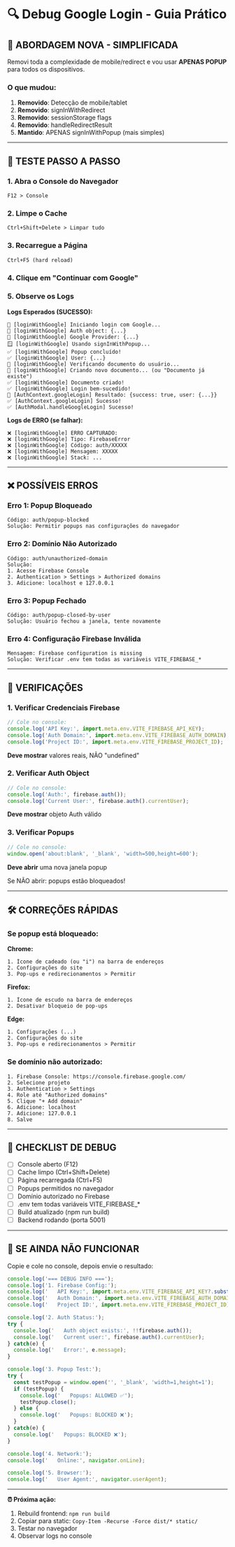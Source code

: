 # 🔍 Debug Google Login - Guia Prático

## 🎯 ABORDAGEM NOVA - SIMPLIFICADA

Removi toda a complexidade de mobile/redirect e vou usar **APENAS POPUP** para todos os dispositivos.

### O que mudou:

1. **Removido**: Detecção de mobile/tablet
2. **Removido**: signInWithRedirect
3. **Removido**: sessionStorage flags
4. **Removido**: handleRedirectResult
5. **Mantido**: APENAS signInWithPopup (mais simples)

---

## 🧪 TESTE PASSO A PASSO

### 1. Abra o Console do Navegador
```
F12 > Console
```

### 2. Limpe o Cache
```
Ctrl+Shift+Delete > Limpar tudo
```

### 3. Recarregue a Página
```
Ctrl+F5 (hard reload)
```

### 4. Clique em "Continuar com Google"

### 5. Observe os Logs

**Logs Esperados (SUCESSO):**
```
🔵 [loginWithGoogle] Iniciando login com Google...
🔵 [loginWithGoogle] Auth object: {...}
🔵 [loginWithGoogle] Google Provider: {...}
🪟 [loginWithGoogle] Usando signInWithPopup...
✅ [loginWithGoogle] Popup concluído!
✅ [loginWithGoogle] User: {...}
📄 [loginWithGoogle] Verificando documento do usuário...
📝 [loginWithGoogle] Criando novo documento... (ou "Documento já existe")
✅ [loginWithGoogle] Documento criado!
✅ [loginWithGoogle] Login bem-sucedido!
🔵 [AuthContext.googleLogin] Resultado: {success: true, user: {...}}
✅ [AuthContext.googleLogin] Sucesso!
✅ [AuthModal.handleGoogleLogin] Sucesso!
```

**Logs de ERRO (se falhar):**
```
❌ [loginWithGoogle] ERRO CAPTURADO:
❌ [loginWithGoogle] Tipo: FirebaseError
❌ [loginWithGoogle] Código: auth/XXXXX
❌ [loginWithGoogle] Mensagem: XXXXX
❌ [loginWithGoogle] Stack: ...
```

---

## ❌ POSSÍVEIS ERROS

### Erro 1: Popup Bloqueado
```
Código: auth/popup-blocked
Solução: Permitir popups nas configurações do navegador
```

### Erro 2: Domínio Não Autorizado
```
Código: auth/unauthorized-domain
Solução:
1. Acesse Firebase Console
2. Authentication > Settings > Authorized domains
3. Adicione: localhost e 127.0.0.1
```

### Erro 3: Popup Fechado
```
Código: auth/popup-closed-by-user
Solução: Usuário fechou a janela, tente novamente
```

### Erro 4: Configuração Firebase Inválida
```
Mensagem: Firebase configuration is missing
Solução: Verificar .env tem todas as variáveis VITE_FIREBASE_*
```

---

## 🔧 VERIFICAÇÕES

### 1. Verificar Credenciais Firebase
```javascript
// Cole no console:
console.log('API Key:', import.meta.env.VITE_FIREBASE_API_KEY);
console.log('Auth Domain:', import.meta.env.VITE_FIREBASE_AUTH_DOMAIN);
console.log('Project ID:', import.meta.env.VITE_FIREBASE_PROJECT_ID);
```

**Deve mostrar** valores reais, NÃO "undefined"

### 2. Verificar Auth Object
```javascript
// Cole no console:
console.log('Auth:', firebase.auth());
console.log('Current User:', firebase.auth().currentUser);
```

**Deve mostrar** objeto Auth válido

### 3. Verificar Popups
```javascript
// Cole no console:
window.open('about:blank', '_blank', 'width=500,height=600');
```

**Deve abrir** uma nova janela popup

Se NÃO abrir: popups estão bloqueados!

---

## 🛠️ CORREÇÕES RÁPIDAS

### Se popup está bloqueado:

**Chrome:**
```
1. Ícone de cadeado (ou "i") na barra de endereços
2. Configurações do site
3. Pop-ups e redirecionamentos > Permitir
```

**Firefox:**
```
1. Ícone de escudo na barra de endereços
2. Desativar bloqueio de pop-ups
```

**Edge:**
```
1. Configurações (...)
2. Configurações do site
3. Pop-ups e redirecionamentos > Permitir
```

### Se domínio não autorizado:

```
1. Firebase Console: https://console.firebase.google.com/
2. Selecione projeto
3. Authentication > Settings
4. Role até "Authorized domains"
5. Clique "+ Add domain"
6. Adicione: localhost
7. Adicione: 127.0.0.1
8. Salve
```

---

## 📝 CHECKLIST DE DEBUG

- [ ] Console aberto (F12)
- [ ] Cache limpo (Ctrl+Shift+Delete)
- [ ] Página recarregada (Ctrl+F5)
- [ ] Popups permitidos no navegador
- [ ] Domínio autorizado no Firebase
- [ ] .env tem todas variáveis VITE_FIREBASE_*
- [ ] Build atualizado (npm run build)
- [ ] Backend rodando (porta 5001)

---

## 🎯 SE AINDA NÃO FUNCIONAR

Copie e cole no console, depois envie o resultado:

```javascript
console.log('=== DEBUG INFO ===');
console.log('1. Firebase Config:');
console.log('   API Key:', import.meta.env.VITE_FIREBASE_API_KEY?.substring(0, 10) + '...');
console.log('   Auth Domain:', import.meta.env.VITE_FIREBASE_AUTH_DOMAIN);
console.log('   Project ID:', import.meta.env.VITE_FIREBASE_PROJECT_ID);

console.log('2. Auth Status:');
try {
  console.log('   Auth object exists:', !!firebase.auth());
  console.log('   Current user:', firebase.auth().currentUser);
} catch(e) {
  console.log('   Error:', e.message);
}

console.log('3. Popup Test:');
try {
  const testPopup = window.open('', '_blank', 'width=1,height=1');
  if (testPopup) {
    console.log('   Popups: ALLOWED ✅');
    testPopup.close();
  } else {
    console.log('   Popups: BLOCKED ❌');
  }
} catch(e) {
  console.log('   Popups: BLOCKED ❌');
}

console.log('4. Network:');
console.log('   Online:', navigator.onLine);

console.log('5. Browser:');
console.log('   User Agent:', navigator.userAgent);
```

---

**⏰ Próxima ação:**
1. Rebuild frontend: `npm run build`
2. Copiar para static: `Copy-Item -Recurse -Force dist/* static/`
3. Testar no navegador
4. Observar logs no console
